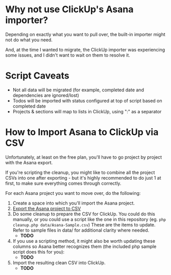# Why not use ClickUp's Asana importer?
Depending on exactly what you want to pull over, the built-in importer might not do what you need.

And, at the time I wanted to migrate, the ClickUp importer was experiencing some issues, and I didn't want to wait on them to resolve it.

# Script Caveats
 - Not all data will be migrated (for example, completed date and dependencies are ignored/lost)
 - Todos will be imported with status configured at top of script based on completed date
 - Projects & sections will map to lists in ClickUp, using ":" as a separator

# How to Import Asana to ClickUp via CSV

Unfortunately, at least on the free plan, you'll have to go project by project with the Asana export.

If you're scripting the cleanup, you might like to combine all the project CSVs into one after exporting - but it's highly recommended to do just 1 at first, to make sure everything comes through correctly.

For each Asana project you want to move over, do the following:

1. Create a space into which you'll import the Asana project.
2. [Export the Asana project to CSV](https://help.asana.com/hc/en-us/articles/14139896860955-Privacy-and-security#sts=Export)
3. Do some cleanup to prepare the CSV for ClickUp.
   You could do this manually, or you could use a script like the one in this repository (eg. `php cleanup.php data/Asana-Sample.csv`)
   These are the items to update. Refer to sample files in data/ for additional clarity where needed.
    - **TODO**
3. If you use a scripting method, it might also be worth updating these columns so Asana better recognizes them (the included php sample script does this for you):
    - **TODO**
4. Import the resulting clean CSV into ClickUp.
    - **TODO**
